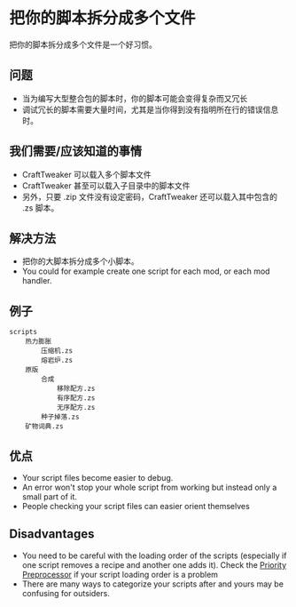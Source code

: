 # 把你的脚本拆分成多个文件

把你的脚本拆分成多个文件是一个好习惯。

## 问题

- 当为编写大型整合包的脚本时，你的脚本可能会变得复杂而又冗长
- 调试冗长的脚本需要大量时间，尤其是当你得到没有指明所在行的错误信息时。

## 我们需要/应该知道的事情

- CraftTweaker 可以载入多个脚本文件
- CraftTweaker 甚至可以载入子目录中的脚本文件
- 另外，只要 .zip 文件没有设定密码，CraftTweaker 还可以载入其中包含的 .zs 脚本。

## 解决方法

- 把你的大脚本拆分成多个小脚本。
- You could for example create one script for each mod, or each mod handler.

## 例子

    scripts
        热力膨胀
            压缩机.zs
            熔岩炉.zs
        原版
            合成
                移除配方.zs
                有序配方.zs
                无序配方.zs
            种子掉落.zs
        矿物词典.zs
    

## 优点

- Your script files become easier to debug.
- An error won't stop your whole script from working but instead only a small part of it.
- People checking your script files can easier orient themselves

## Disadvantages

- You need to be careful with the loading order of the scripts (especially if one script removes a recipe and another one adds it). Check the [Priority Preprocessor](/AdvancedFunctions/Preprocessors/PriorityPreprocessor/) if your script loading order is a problem
- There are many ways to categorize your scripts after and yours may be confusing for outsiders.